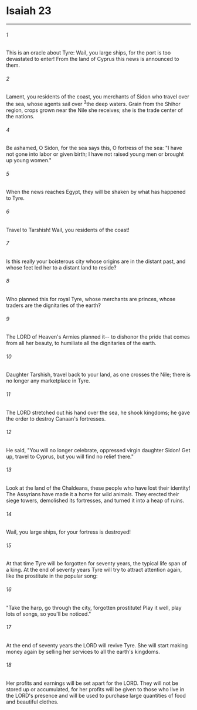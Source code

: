 # Isaiah 23
***



###### 1 
This is an oracle about Tyre: Wail, you large ships, for the port is too devastated to enter! From the land of Cyprus this news is announced to them. 

###### 2 
Lament, you residents of the coast, you merchants of Sidon who travel over the sea, whose agents sail over <sup class="versenum mid-line">3</sup>the deep waters. Grain from the Shihor region, crops grown near the Nile she receives; she is the trade center of the nations. 

###### 4 
Be ashamed, O Sidon, for the sea says this, O fortress of the sea: "I have not gone into labor or given birth; I have not raised young men or brought up young women." 

###### 5 
When the news reaches Egypt, they will be shaken by what has happened to Tyre. 

###### 6 
Travel to Tarshish! Wail, you residents of the coast! 

###### 7 
Is this really your boisterous city whose origins are in the distant past, and whose feet led her to a distant land to reside? 

###### 8 
Who planned this for royal Tyre, whose merchants are princes, whose traders are the dignitaries of the earth? 

###### 9 
The LORD of Heaven's Armies planned it-- to dishonor the pride that comes from all her beauty, to humiliate all the dignitaries of the earth. 

###### 10 
Daughter Tarshish, travel back to your land, as one crosses the Nile; there is no longer any marketplace in Tyre. 

###### 11 
The LORD stretched out his hand over the sea, he shook kingdoms; he gave the order to destroy Canaan's fortresses. 

###### 12 
He said, "You will no longer celebrate, oppressed virgin daughter Sidon! Get up, travel to Cyprus, but you will find no relief there." 

###### 13 
Look at the land of the Chaldeans, these people who have lost their identity! The Assyrians have made it a home for wild animals. They erected their siege towers, demolished its fortresses, and turned it into a heap of ruins. 

###### 14 
Wail, you large ships, for your fortress is destroyed! 

###### 15 
At that time Tyre will be forgotten for seventy years, the typical life span of a king. At the end of seventy years Tyre will try to attract attention again, like the prostitute in the popular song: 

###### 16 
"Take the harp, go through the city, forgotten prostitute! Play it well, play lots of songs, so you'll be noticed." 

###### 17 
At the end of seventy years the LORD will revive Tyre. She will start making money again by selling her services to all the earth's kingdoms. 

###### 18 
Her profits and earnings will be set apart for the LORD. They will not be stored up or accumulated, for her profits will be given to those who live in the LORD's presence and will be used to purchase large quantities of food and beautiful clothes.
